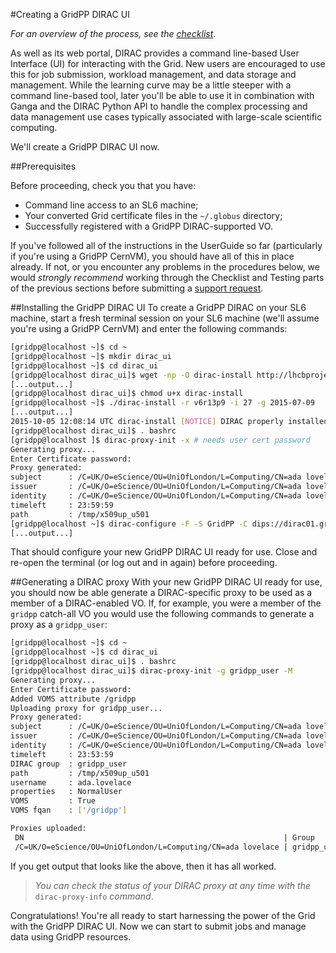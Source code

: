 #Creating a GridPP DIRAC UI

_For an overview of the process, see the [checklist](/checklist.html)_.

As well as its web portal,
DIRAC provides a command line-based User Interface (UI)
for interacting with the Grid.
New users are encouraged to use this for
job submission,
workload management,
and
data storage and management.
While the learning curve may be a little steeper
with a command line-based tool,
later you'll be able to use it in combination with
Ganga and the DIRAC Python API to handle the complex
processing and data management use cases
typically associated with large-scale scientific computing.

We'll create a GridPP DIRAC UI now.

##Prerequisites

Before proceeding, check you that you have:

* Command line access to an SL6 machine;
* Your converted Grid certificate files in the `~/.globus` directory;
* Successfully registered with a GridPP DIRAC-supported VO.

If you've followed all of the instructions in the UserGuide
so far (particularly if you're using a GridPP CernVM),
you should have all of this in place already.
If not, or you encounter any problems in the procedures below,
we would _strongly recommend_ working through the Checklist
and Testing parts of the previous sections
before submitting a
<a href='https://github.com/gridpp/user-guides/issues' target='_blank'>support request</a>.

##Installing the GridPP DIRAC UI
To create a GridPP DIRAC on your SL6 machine,
start a fresh terminal session on your SL6 machine
(we'll assume you're using a GridPP CernVM)
and enter the following commands:
```bash
[gridpp@localhost ~]$ cd ~
[gridpp@localhost ~]$ mkdir dirac_ui
[gridpp@localhost ~]$ cd dirac_ui
[gridpp@localhost dirac_ui]$ wget -np -O dirac-install http://lhcbproject.web.cern.ch/lhcbproject/dist/Dirac_project/dirac-install
[...output...]
[gridpp@localhost dirac_ui]$ chmod u+x dirac-install
[gridpp@localhost ~]$ ./dirac-install -r v6r13p9 -i 27 -g 2015-07-09
[...output...]
2015-10-05 12:08:14 UTC dirac-install [NOTICE] DIRAC properly installed
[gridpp@localhost dirac_ui]$ . bashrc 
[gridpp@localhost ]$ dirac-proxy-init -x # needs user cert password
Generating proxy... 
Enter Certificate password:
Proxy generated: 
subject      : /C=UK/O=eScience/OU=UniOfLondon/L=Computing/CN=ada lovelace/CN=proxy
issuer       : /C=UK/O=eScience/OU=UniOfLondon/L=Computing/CN=ada lovelace
identity     : /C=UK/O=eScience/OU=UniOfLondon/L=Computing/CN=ada lovelace
timeleft     : 23:59:59
path         : /tmp/x509up_u501
[gridpp@localhost ~]$ dirac-configure -F -S GridPP -C dips://dirac01.grid.hep.ph.ic.ac.uk:9135/Configuration/Server -I
[...output...]
```
That should configure your new GridPP DIRAC UI ready for use.
Close and re-open the terminal (or log out and in again)
before proceeding.

##Generating a DIRAC proxy
With your new GridPP DIRAC UI ready for use,
you should now be able generate a DIRAC-specific proxy
to be used as a member of a DIRAC-enabled VO.
If, for example, you were a member of the `gridpp` catch-all VO
you would use the following commands to generate a proxy as
a `gridpp_user`:
```bash
[gridpp@localhost ~]$ cd ~
[gridpp@localhost ~]$ cd dirac_ui
[gridpp@localhost dirac_ui]$ . bashrc
[gridpp@localhost dirac_ui]$ dirac-proxy-init -g gridpp_user -M
Generating proxy... 
Enter Certificate password:
Added VOMS attribute /gridpp 
Uploading proxy for gridpp_user... 
Proxy generated: 
subject      : /C=UK/O=eScience/OU=UniOfLondon/L=Computing/CN=ada lovelace/CN=proxy
issuer       : /C=UK/O=eScience/OU=UniOfLondon/L=Computing/CN=ada lovelace
identity     : /C=UK/O=eScience/OU=UniOfLondon/L=Computing/CN=ada lovelace
timeleft     : 23:53:59
DIRAC group  : gridpp_user
path         : /tmp/x509up_u501
username     : ada.lovelace
properties   : NormalUser
VOMS         : True
VOMS fqan    : ['/gridpp'] 

Proxies uploaded: 
 DN                                                          | Group       | Until (GMT) 
 /C=UK/O=eScience/OU=UniOfLondon/L=Computing/CN=ada lovelace | gridpp_user | 2016/03/24 14:40
```
If you get output that looks like the above, then it has all
worked.

> _You can check the status of your DIRAC proxy at any time
> with the_ `dirac-proxy-info` _command_.

Congratulations! You're all ready to start harnessing the
power of the Grid with the GridPP DIRAC UI.
Now we can start to submit jobs and manage data
using GridPP resources.
